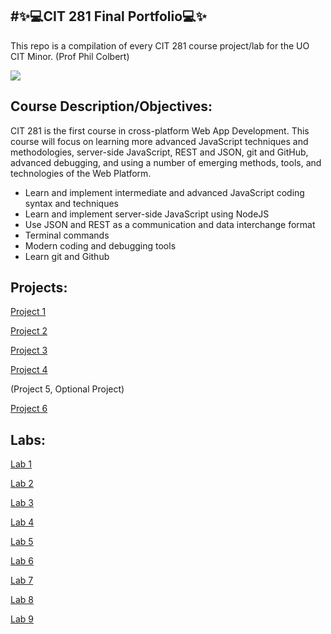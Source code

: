 
#✨💻CIT 281 Final Portfolio💻✨
---

This repo is a compilation of every CIT 281 course project/lab for the UO CIT Minor. (Prof Phil Colbert)

![](https://canvas.uoregon.edu/courses/198787/files/13209143/preview)

Course Description/Objectives:
---
CIT 281 is the first course in cross-platform Web App Development. This course will focus on learning more advanced JavaScript techniques and methodologies, server-side JavaScript, REST and JSON, git and GitHub, advanced debugging, and using a number of emerging methods, tools, and technologies of the Web Platform.

- Learn and implement intermediate and advanced JavaScript coding syntax and techniques
- Learn and implement server-side JavaScript using NodeJS
- Use JSON and REST as a communication and data interchange format
- Terminal commands
- Modern coding and debugging tools
- Learn git and Github

Projects:
---------
[Project 1](https://obutler.github.io/Project-1/)

[Project 2](https://obutler.github.io/Project-2/)

[Project 3](https://obutler.github.io/Project-3/)

[Project 4](https://obutler.github.io/Project-4/)

(Project 5, Optional Project)

[Project 6](https://obutler.github.io/Project-6/)


Labs: 
-----

[Lab 1](https://obutler.github.io/Lab-1/)

[Lab 2](https://obutler.github.io/Lab-2/)

[Lab 3](https://obutler.github.io/Lab-3/)

[Lab 4](https://obutler.github.io/Lab-4/)

[Lab 5](https://obutler.github.io/Lab-5/)

[Lab 6](https://obutler.github.io/Lab-6/)

[Lab 7](https://obutler.github.io/Lab-7/)

[Lab 8](https://obutler.github.io/Lab-8/)

[Lab 9](https://obutler.github.io/Lab-9/)
